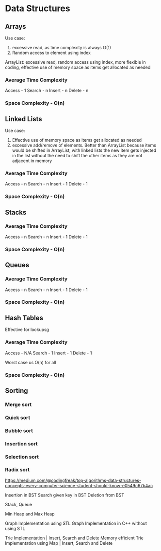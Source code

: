 # Data Structures

## Arrays

Use case: 
1. excessive read, as time complexity is always O(1)
2. Random access to element using index

ArrayList:
excessive read, random access using index, more flexible in coding, 
effective use of memory space as items get allocated as needed

### Average Time Complexity
Access - 1
Search - n
Insert - n
Delete - n

### Space Complexity - O(n)

## Linked Lists

Use case:
1. Effective use of memory space as items get allocated as needed
2. excessive add/remove of elements. Better than ArrayList because items would be shifted in ArrayList, 
with linked lists the new item gets injected in the list without the need to shift the other items as they are not adjacent in memory

### Average Time Complexity
Access - n
Search - n
Insert - 1
Delete - 1

### Space Complexity - O(n)

## Stacks

### Average Time Complexity
Access - n
Search - n
Insert - 1
Delete - 1

### Space Complexity - O(n)

## Queues

### Average Time Complexity
Access - n
Search - n
Insert - 1
Delete - 1

### Space Complexity - O(n)

## Hash Tables

Effective for lookupsg

### Average Time Complexity
Access - N/A
Search - 1
Insert - 1
Delete - 1

Worst case us O(n) for all

### Space Complexity - O(n) 

## Sorting

### Merge sort
### Quick sort
### Bubble sort
### Insertion sort
### Selection sort
### Radix sort


https://medium.com/@codingfreak/top-algorithms-data-structures-concepts-every-computer-science-student-should-know-e0549c67b4ac

Insertion in BST
Search given key in BST
Deletion from BST

Stack, Queue

Min Heap and Max Heap

Graph Implementation using STL
Graph Implementation in C++ without using STL

Trie Implementation | Insert, Search and Delete
Memory efficient Trie Implementation using Map | Insert, Search and Delete